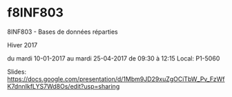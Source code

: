 # f8INF803

8INF803 - Bases de données réparties

Hiver 2017

du    mardi    10-01-2017    au    mardi    25-04-2017    de    09:30    à    12:15    Local:    P1-5060

Slides:
https://docs.google.com/presentation/d/1Mbm9JD29xuZgOCiTbW_Pv_FzWfK7dnnIkfLYS7Wd8Os/edit?usp=sharing
